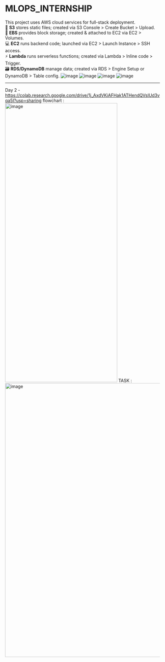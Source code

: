 # MLOPS_INTERNSHIP
This project uses AWS cloud services for full-stack deployment.  
💾 **S3** stores static files; created via S3 Console > Create Bucket > Upload.  
🧱 **EBS** provides block storage; created & attached to EC2 via EC2 > Volumes.  
💻 **EC2** runs backend code; launched via EC2 > Launch Instance > SSH access.  
⚡ **Lambda** runs serverless functions; created via Lambda > Inline code > Trigger.  
🗃️ **RDS/DynamoDB** manage data; created via RDS > Engine Setup or DynamoDB > Table config.
![image](https://github.com/user-attachments/assets/92c470d8-6cfc-4d47-8adb-b00eb615736c)
![image](https://github.com/user-attachments/assets/b2cee887-dac8-447e-be93-ff95d18d007a)
![image](https://github.com/user-attachments/assets/d063668b-4212-49cd-9fd0-4b984097534f)
![image](https://github.com/user-attachments/assets/49cc8226-5737-49f5-bee6-a36511e3a371)


-------------------------------------------------------------------------------------

Day 2 - https://colab.research.google.com/drive/1j_AxdVKiAFHak1ATHendQVsIUd3vqa5I?usp=sharing
flowchart : 
<img width="365" height="906" alt="image" src="https://github.com/user-attachments/assets/44dd270f-4246-4a27-a454-a9017eaf24a6" />
TASK : 
<img width="1912" height="889" alt="image" src="https://github.com/user-attachments/assets/29358f5f-6d42-4395-b44b-ce8ea7c88831" />
